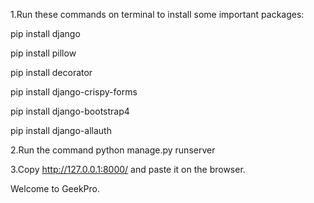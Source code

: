 1.Run these commands on terminal to install some important packages:

 pip install django
 
 pip install pillow
 
 pip install decorator
 
 pip install django-crispy-forms
 
 pip install django-bootstrap4
 
 pip install django-allauth
 
2.Run the command
  python manage.py runserver
  
3.Copy http://127.0.0.1:8000/ and paste it on the browser.



Welcome to GeekPro.
